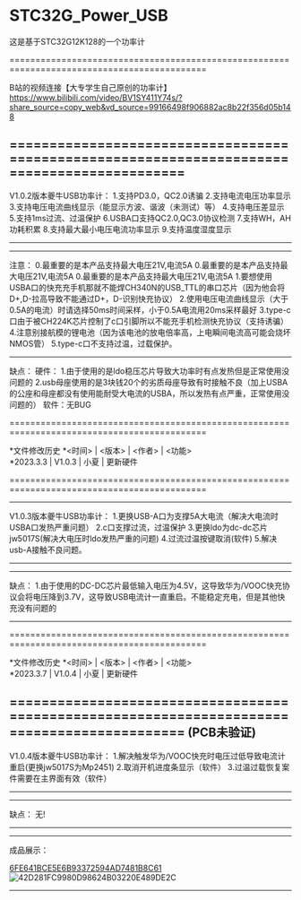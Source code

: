 # STC32G_Power_USB
这是基于STC32G12K128的一个功率计

============================================================================================

B站的视频连接【大专学生自己原创的功率计】 https://www.bilibili.com/video/BV1SY411Y74s/?share_source=copy_web&vd_source=99166498f906882ac8b22f356d05b148

============================================================================================
--------------------------------------------------------------------------------------------

V1.0.2版本夔牛USB功率计：
  1.支持PD3.0，QC2.0诱骗
  2.支持电流电压功率显示
  3.支持电压电流曲线显示（能显示方波、谐波（未测试）等）
  4.支持电压差显示
  5.支持1ms过流、过温保护
  6.USBA口支持QC2.0,QC3.0协议检测
  7.支持WH，AH功耗积累
  8.支持最大最小电压电流功率显示
  9.支持温度湿度显示
  
--------------------------------------------------------------------------------------------
********************************************************************************************

注意：
  0.最重要的是本产品支持最大电压21V,电流5A
  0.最重要的是本产品支持最大电压21V,电流5A
  0.最重要的是本产品支持最大电压21V,电流5A
  1.要想使用USBA口的快充充手机那就不能焊CH340N的USB_TTL的串口芯片（因为他会将D+,D-拉高导致不能通过D+，D-识别快充协议）
  2.使用电压电流曲线显示（大于0.5A的电流）时请选择50ms时间采样，小于0.5A电流用20ms采样最好
  3.type-c口由于被CH224K芯片控制了c口引脚所以不能充手机检测快充协议（支持诱骗）
  4.注意别接航模的锂电池（因为该电池的放电倍率高，上电瞬间电流高可能会烧坏NMOS管）
  5.type-c口不支持过温，过载保护。
  
********************************************************************************************

缺点：
硬件：
  1.由于使用的是ldo稳压芯片导致大功率时有点发热但是正常使用没问题的
  2.usb母座使用的是3块钱20个的劣质母座导致有时接触不良（加上USBA的公座和母座都没有使用能耐受大电流的USBA，所以发热有点严重，正常使用没问题的）
软件：无BUG

============================================================================================

*文件修改历史
*<时间>    | <版本>  | <作者>  | <功能>  
*2023.3.3 | V1.0.3   | 小夏    | 更新硬件

============================================================================================

--------------------------------------------------------------------------------------------

V1.0.3版本夔牛USB功率计：
  1.更换USB-A口为支撑5A大电流（解决大电流时USBA口发热严重问题）
  2.c口支撑过流，过温保护
  3.更换ldo为dc-dc芯片jw5017S(解决大电压时ldo发热严重的问题)
  4.过流过温按键取消(软件)
  5.解决usb-A接触不良问题。
  
-------------------------------------------------------------------------------------------- 

********************************************************************************************

缺点：
  1.由于使用的DC-DC芯片最低输入电压为4.5V，这导致华为/VOOC快充协议会将电压降到3.7V，这导致USB电流计一直重启。不能稳定充电，但是其他快充没有问题的
  
  
********************************************************************************************

============================================================================================

*文件修改历史
*<时间>    | <版本>  | <作者>  | <功能>  
*2023.3.7 | V1.0.4   | 小夏    | 更新硬件

============================================================================================
(PCB未验证)
--------------------------------------------------------------------------------------------

V1.0.4版本夔牛USB功率计：
  1.解决触发华为/VOOC快充时电压过低导致电流计重启(更换jw5017S为Mp2451)
  2.取消开机进度条显示（软件）
  3.过温过载恢复案件需要在主界面有效（软件）
  
-------------------------------------------------------------------------------------------- 

********************************************************************************************

缺点：
  无!
********************************************************************************************
 
 ********************************************************************************************
 
 成品展示：
 
  [6FE641BCE5E6B93372594AD7481B8C61](https://user-images.githubusercontent.com/96675865/223663932-235d364f-cd7d-43c1-9cba-08ff5a480961.jpg)
  ![42D281FC9980D98624B03220E489DE2C](https://user-images.githubusercontent.com/96675865/223664351-6418883d-e7d9-4d37-aaee-0e5706335fa2.jpg)

   
********************************************************************************************
